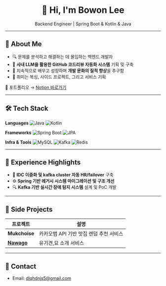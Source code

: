 <h1 align="center">👋 Hi, I'm Bowon Lee</h1>
<p align="center">
  Backend Engineer | Spring Boot & Kotlin & Java
</p>

---

## 💼 About Me
- 🔍 문제를 분석하고 해결하는 데 몰입하는 백엔드 개발자
- 🧠 **사내 LLM을 활용한 GitHub 코드리뷰 자동화 시스템** 기획 및 구축
- 🌱 지속적으로 배우고 성장하며 **개발 문화의 질적 향상**을 추구함
- 🥊 취미는 복싱, 사이드 프로젝트, 그리고 서비스 기획

📄 포트폴리오 → [Notion 바로가기](https://bowons.notion.site/LEE-BOWON-d23005d20ef3445694243f5be7bfd519)

---

## 🛠 Tech Stack

**Languages**
![Java](https://img.shields.io/badge/Java-007396?style=flat&logo=java&logoColor=white)
![Kotlin](https://img.shields.io/badge/Kotlin-7F52FF?style=flat&logo=kotlin&logoColor=white)

**Frameworks**
![Spring Boot](https://img.shields.io/badge/SpringBoot-6DB33F?style=flat&logo=springboot&logoColor=white)
![JPA](https://img.shields.io/badge/JPA-59666C?style=flat&logo=hibernate&logoColor=white)

**Infra & Tools**
![MySQL](https://img.shields.io/badge/MySQL-4479A1?style=flat&logo=mysql&logoColor=white)
![Kafka](https://img.shields.io/badge/Kafka-231F20?style=flat&logo=apachekafka&logoColor=white)
![Redis](https://img.shields.io/badge/Redis-DC382D?style=flat&logo=redis&logoColor=white)


---

## 🚀 Experience Highlights
- 🧩 **IDC 이중화 및 kafka cluster 자동 HR/failover** 구축 
- ⚙️ **Spring 기반 레거시 시스템 마이그레이션 및 구조 개선**
- 🔍 **Kafka 기반 실시간 장애 탐지 시스템** 설계 및 PoC 개발


---

## 🧩 Side Projects
| 프로젝트 | 설명 |
|----------|------|
| **Mukchoise** | 카카오맵 API 기반 맛집 랜덤 추천 서비스 |
| **[Nawago](https://github.com/dlqhdnjs5/nawago_project)** | 유기견,묘 소개 서비스 |

---

## 📨 Contact
- Email: dlqhdnjs5@gmail.com
